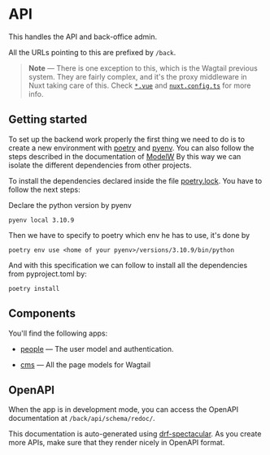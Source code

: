 # API

This handles the API and back-office admin.

All the URLs pointing to this are prefixed by `/back`.


> **Note** &mdash; There is one exception to this, which is the Wagtail previous
> system. They are fairly complex, and it's the proxy middleware in Nuxt taking
> care of this. Check [`*.vue`](../front/pages/*.vue) and
> [`nuxt.config.ts`](../front/nuxt.config.ts) for more info.

## Getting started
To set up the backend work properly the first thing we need to do is to create a
new environment with [poetry](https://python-poetry.org/docs/) and [pyenv](https://github.com/pyenv/pyenv).
You can also follow the steps described in the documentation of [ModelW](https://model-w.readthedocs.io/en/latest/prerequisites.html#poetry-and-python-version)
By this way we can isolate the different dependencies from other projects.

To install the dependencies declared inside the file [poetry.lock](poetry.lock).
You have to follow the next steps:

Declare the python version by pyenv
```commandline
pyenv local 3.10.9
```
Then we have to specify to poetry which env he has to use, it's done by
```command
poetry env use <home of your pyenv>/versions/3.10.9/bin/python
```
And with this specification we can follow to install all the dependencies from pyproject.toml by:
```commandline
poetry install
```

## Components

You'll find the following apps:

-   [people](cms/apps/people) &mdash; The user model and
    authentication.



-   [cms](cms/apps/cms) &mdash; All the page models for
    Wagtail


## OpenAPI

When the app is in development mode, you can access the OpenAPI documentation at
`/back/api/schema/redoc/`.

This documentation is auto-generated using
[drf-spectacular](https://drf-spectacular.readthedocs.io/en/latest/). As you
create more APIs, make sure that they render nicely in OpenAPI format.
